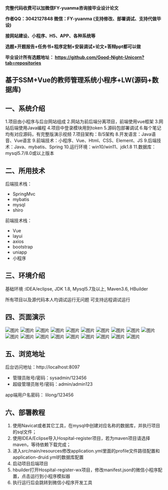 
**完整代码收费可以加微信FY-yuanma咨询接毕业设计论文**

**作者QQ：3042127848 微信：FY-yuanma (支持修改、部署调试、支持代做毕设)**

**接网站建设、小程序、H5、APP、各种系统等**

**选题+开题报告+任务书+程序定制+安装调试+论文+答辩ppt都可以做**

**毕业设计所有选题地址： https://github.com/Good-Night-Unicorn?tab=repositories**

## 基于SSM+Vue的教师管理系统小程序+LW(源码+数据库)

## 一、系统介绍
1.项目由小程序与后台网站组成
2.网站为前后端分离项目，前端使用vue框架
3.网站后端使用Java编程
4.项目中登录模块用到token
5.源码包部署调试
6.每个笔记均有对应源码，有完整版演示视频
7.项目架构：B/S架构
8.开发语言：Java语音、Vue语言
9.前端技术：小程序、Vue、Html、CSS、Element、JS
9.后端技术：Java、mybatis、Spring
10.运行环境：win10/win11、jdk1.8
11.数据库：mysql5.7/8.0或以上版本
## 二、所用技术

后端技术栈：

- SpringMvc
- mybatis
- mysql
- shiro


前端技术栈：
- Vue
- layui
- axios
- bootstrap
- uniapp
- 小程序

## 三、环境介绍

基础环境 :IDEA/eclipse, JDK 1.8, Mysql5.7及以上, Maven3.6, HBuilder

所有项目以及源代码本人均调试运行无问题 可支持远程调试运行

## 四、页面演示
![图片](https://github.com/user-attachments/assets/017f36e3-6f66-4bac-8613-bb119d8dbd02)
![图片](https://github.com/user-attachments/assets/6613b96f-a480-4105-848d-54e7905706df)
![图片](https://github.com/user-attachments/assets/8ff77bd2-49a7-4f32-91d2-e2813473e615)
![图片](https://github.com/user-attachments/assets/704d5c63-7ba2-4d14-9624-1f56637173d4)
![图片](https://github.com/user-attachments/assets/39b715ea-92ad-4938-8220-e789d1a84944)
![图片](https://github.com/user-attachments/assets/304d76ef-9c85-4720-91f0-493a95e6141d)
![图片](https://github.com/user-attachments/assets/6de256f7-83f8-4882-8b2a-9e063b0ae1c5)
![图片](https://github.com/user-attachments/assets/baa7c1ca-301f-448d-aa3f-cac05c2a3530)
![图片](https://github.com/user-attachments/assets/b2d4a73d-7c66-4c96-b47c-896e04134644)
![图片](https://github.com/user-attachments/assets/8efc458d-c8c6-42f9-9b16-f18c85aeadb7)
![图片](https://github.com/user-attachments/assets/314d9b91-869a-4fc8-a331-2ec492ccd679)
![图片](https://github.com/user-attachments/assets/1678a21e-b6dc-48a3-a532-daafd9d17b67)
![图片](https://github.com/user-attachments/assets/f7f9f14f-4b7f-4a57-997c-1249f61b11cf)
![图片](https://github.com/user-attachments/assets/9be8af90-1533-419e-82da-d1418135b1dd)
![图片](https://github.com/user-attachments/assets/7b18a77d-4d14-4f53-b4e0-8aaa43cde0de)
![图片](https://github.com/user-attachments/assets/66ca9b26-a49d-483b-be04-532cc56807bd)
![图片](https://github.com/user-attachments/assets/0f4d42f2-35e0-4e80-9bc2-15488a013b16)
![图片](https://github.com/user-attachments/assets/92a0d733-aeae-46a4-86e5-87758783cc11)
![图片](https://github.com/user-attachments/assets/fb8149f2-5ca7-48b3-827f-916464704088)


## 五、浏览地址

后台访问地址：http://localhost:8097
- 管理员账号/密码：sysadmin/123456
- 超级管理员账号/密码：admin/admin123

app端用户名密码：
lilong/123456

## 六、部署教程

1. 使用Navicat或者其它工具，在mysql中创建对应名称的数据库，并执行项目的sql文件；
2. 使用IDEA/Eclipse导入Hospital-register项目，若为maven项目请选择maven，等待依赖下载完成；
3. 进入src/main/resources修改application.yml里面的profile文件路径配置和application-druid.yml的数据库配置
4. 启动项目后端项目
5. hbuilder打开Hospital-register-wx项目，修改manifest.json的微信小程序配置，点击运行到小程序模拟器
6. 执行运行后会跳转到微信小程序开发工具
